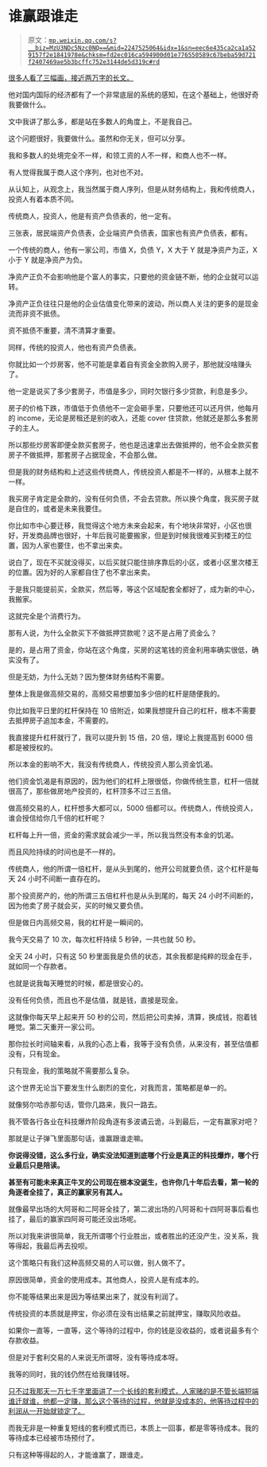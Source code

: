 # 谁赢跟谁走

> 原文：[`mp.weixin.qq.com/s?__biz=MzU3NDc5Nzc0NQ==&mid=2247525064&idx=1&sn=eec6e435ca2ca1a529157f2e1841978e&chksm=fd2ec016ca594900d01e776550589c67beba59d721f2407469ae5b3bcffc752e3144de5d319c#rd`](http://mp.weixin.qq.com/s?__biz=MzU3NDc5Nzc0NQ==&mid=2247525064&idx=1&sn=eec6e435ca2ca1a529157f2e1841978e&chksm=fd2ec016ca594900d01e776550589c67beba59d721f2407469ae5b3bcffc752e3144de5d319c#rd)

[很多人看了三幅画，接近两万字的长文。](http://mp.weixin.qq.com/s?__biz=MzkwMzQ1MzczOQ==&mid=2247483986&idx=1&sn=7246319d0bed71f9bbc88888f8ec894c&chksm=c0974f16f7e0c600b41794f1182dd02c68983d7d2738c4a15bb56f7ba8c759cdfb3001af0b7f&scene=21#wechat_redirect) 

他对国内国际的经济都有了一个非常底层的系统的感知，在这个基础上，他很好奇我要做什么。 

文中我讲了那么多，都是站在多数人的角度上，不是我自己。 

这个问题很好，我要做什么。虽然和你无关，但可以分享。 

我和多数人的处境完全不一样，和领工资的人不一样，和商人也不一样。 

有人觉得我属于商人这个序列，也对也不对。 

从认知上，从观念上，我当然属于商人序列，但是从财务结构上，我和传统商人，投资人有着本质不同。 

传统商人，投资人，他是有资产负债表的，他一定有。

三张表，居民端资产负债表，企业端资产负债表，国家也有资产负债表，都有。 

一个传统的商人，他有一家公司，市值 X，负债 Y，X 大于 Y 就是净资产为正，X 小于 Y 就是净资产为负。 

净资产正负不会影响他是个富人的事实，只要他的资金链不断，他的企业就可以运转。

净资产正负往往只是他的企业估值变化带来的波动，所以商人关注的更多的是现金流而非资不抵债。

资不抵债不重要，清不清算才重要。 

同样，传统的投资人，他也有资产负债表。

你就比如一个炒房客，他不可能是拿着自有资金全款购入房子，那他就没啥赚头了。 

他一定是说买了多少套房子，市值是多少，同时欠银行多少贷款，利息是多少。 

房子的价格下跌，市值低于负债他不一定会砸手里，只要他还可以还月供，他每月的 income，无论是房租还是别的收入，还能 cover 住贷款，他就还是那么多套房子的主人。 

所以那些炒房客即便全款买套房子，他也是迅速拿出去做抵押的，他不会全款买套房子不做抵押，那套房子占据现金，不会那么做。 

但是我的财务结构和上述这些传统商人，传统投资人都是不一样的，从根本上就不一样。 

我买房子肯定是全款的，没有任何负债，不会去贷款。所以换个角度，我买房子就是自住的，或者是未来我要住。

你比如市中心要迁移，我觉得这个地方未来会起来，有个地块非常好，小区也很好，开发商品牌也很好，十年后我可能要搬家，但是到时候我很难买到楼王的位置，因为人家也要住，也不拿出来卖。

说白了，现在不买就没得买，以后买就只能住排序靠后的小区，或者小区里次楼王的位置。因为好的人家都自住了也不拿出来卖。

于是我只能提前买，全款买，然后等，等这个区域配套全都好了，成为新的中心，我搬家。

这就完全是个消费行为。 

那有人说，为什么全款买下不做抵押贷款呢？这不是占用了资金么？ 

是的，是占用了资金，你站在这个角度，买房的这笔钱的资金利用率确实很低，确实没有了。 

但是无妨，为什么无妨？因为整体财务结构不需要。

整体上我是做高频交易的，高频交易想要加多少倍的杠杆是随便我的。 

你比如我平日里的杠杆保持在 10 倍附近，如果我想提升自己的杠杆，根本不需要去抵押房子追加本金，不需要的。 

我直接提升杠杆就行了，我可以提升到 15 倍，20 倍，理论上我提高到 6000 倍都是被授权的。

所以本金的影响不大，我没有传统商人，传统投资人那么资金饥渴。 

他们资金饥渴是有原因的，因为他们的杠杆上限很低，你做传统生意，杠杆一倍就很高了，那些做房地产投资的，杠杆顶多不过三五倍。 

做高频交易的人，杠杆想多大都可以，5000 倍都可以。传统商人，传统投资人，谁会授信给你几千倍的杠杆呢？ 

杠杆每上升一倍，资金的需求就会减少一半，所以我当然没有本金的饥渴。 

而且风险持续的时间也是不一样的。 

传统商人，他的所谓一倍杠杆，是从头到尾的，他开公司就要负债，这个杠杆是每天 24 小时不间断一直存在的。 

那个投资房产的，他的所谓三五倍杠杆也是从头到尾的，每天 24 小时不间断的，因为他卖了房子就会买，买的时候又要负债。

但是做日内高频交易，我的杠杆是一瞬间的。 

我今天交易了 10 次，每次杠杆持续 5 秒钟，一共也就 50 秒。 

全天 24 小时，只有这 50 秒里面我是负债的状态，其余我都是纯粹的现金在手，就如同一个存款者。 

也就是说我每天睡觉的时候，都是很安心的。 

没有任何负债，而且也不是估值，就是钱，直接是现金。 

这就像你每天早上起来开 50 秒的公司，然后把公司卖掉，清算，换成钱，抱着钱睡觉。第二天重开一家公司。 

那你拉长时间轴来看，从我的心态上看，我等于没有负债，从来没有，甚至估值都没有，只有现金。

只有现金，我的策略就不需要那么复杂。 

这个世界无论当下要发生什么剧烈的变化，对我而言，策略都是单一的。 

就像努尔哈赤那句话，管你几路来，我只一路去。

我不管各行各业在科技爆炸阶段角逐有多波谲云诡，斗到最后，一定有赢家对吧？ 

那就是让子弹飞里面那句话，谁赢跟谁走嘛。

**你说得没错，这么多行业，确实没法知道到底哪个行业是真正的科技爆炸，哪个行业最后只是陪读。**

**甚至有可能未来真正牛叉的公司现在根本没诞生，也许你几十年后去看，第一轮的角逐者全挂了，真正的赢家另有其人。**

就像最早出场的大阿哥和二阿哥全挂了，第二波出场的八阿哥和十四阿哥事后看也挂了，最后的赢家四阿哥可能还没出场呢。

所以对我来讲很简单，我无所谓哪个行业胜出，或者胜出的还没产生，没关系，我等得起，我最后再去投呗。

这个策略只有我们这种高频交易的人可以做，别人做不了。 

原因很简单，资金的使用成本。其他商人，投资人是有成本的。 

你不能等结果出来是因为等结果出来了，就没有利润了。 

传统投资的本质就是押宝，你必须在没有出结果之前就押宝，赚取风险收益。 

如果你一直等，一直等，这个等待的过程中，你的钱是没收益的，或者说最多有个存款收益。 

但是对于套利交易的人来说无所谓呀，没有等待成本呀。 

我等的同时，我的钱仍然在给我赚钱呀。

[只不过我那天一万七千字里面讲了一个长线的套利模式，人家赌的是不管长端短端谁迁就谁，他都一定赚，那么这个等待的过程，他就是没成本的，他等待过程中的利润从一开始就锁定了。](http://mp.weixin.qq.com/s?__biz=MzkwMzQ1MzczOQ==&mid=2247483986&idx=1&sn=7246319d0bed71f9bbc88888f8ec894c&chksm=c0974f16f7e0c600b41794f1182dd02c68983d7d2738c4a15bb56f7ba8c759cdfb3001af0b7f&scene=21#wechat_redirect) 

而我无非是一种重复短线的套利模式而已，本质上一回事，都是零等待成本。我的等待成本已经被市场预付了。

只有这种等得起的人，才能谁赢了，跟谁走。